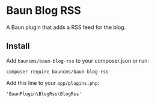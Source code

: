 # Baun Blog RSS

A Baun plugin that adds a RSS feed for the blog.

## Install

Add `bauncms/baun-blog-rss` to your composer.json or run:

    composer require bauncms/baun-blog-rss

Add this line to your `app/plugins.php`:

    'BaunPlugin\BlogRss\BlogRss'
